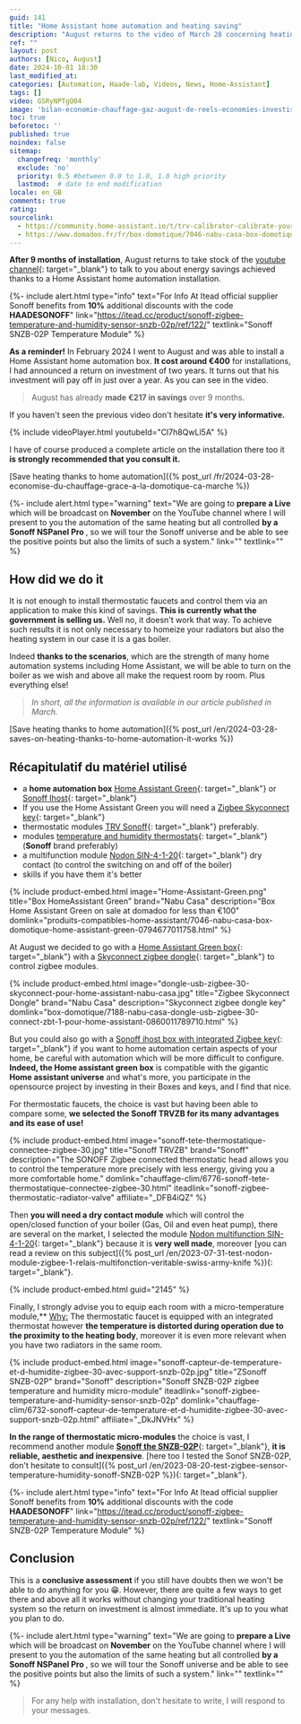 ```yaml
---
guid: 141
title: "Home Assistant home automation and heating saving"
description: "August returns to the video of March 28 concerning heating savings and home automation works and provides figures on its consumption and savings made since February 2024"
ref: ""
layout: post
authors: [Nico, August]
date: 2024-10-01 18:30
last_modified_at: 
categories: [Automation, Haade-lab, Videos, News, Home-Assistant]
tags: []
video: GSRyNPTgO04
image: 'bilan-economie-chauffage-gaz-august-de-reels-economies-investissement-minime.png'
toc: true
beforetoc: ''
published: true
noindex: false
sitemap:
  changefreq: 'monthly'
  exclude: 'no'
  priority: 0.5 #between 0.0 to 1.0, 1.0 high priority
  lastmod:  # date to end modification
locale: en_GB
comments: true
rating:  
sourcelink:
  - https://community.home-assistant.io/t/trv-calibrator-calibrate-your-valve-with-an-external-sensor-probably-trv-agnostic/451424
  - https://www.domadoo.fr/fr/box-domotique/7046-nabu-casa-box-domotique-home-assistant-green-0794677011758.html?domid=39
---
```

**After 9 months of installation**, August returns to take stock of the [youtube channel](https://www.youtube.com/@haade-fr){: target="_blank"} to talk to you about energy savings achieved thanks to a Home Assistant home automation installation.

{%- include alert.html type="info" text="For Info At Itead official supplier Sonoff benefits from <b>10%</b> additional discounts with the code <b>HAADESONOFF</b>" link="https://itead.cc/product/sonoff-zigbee-temperature-and-humidity-sensor-snzb-02p/ref/122/" textlink="Sonoff SNZB-02P Temperature Module" %}

**As a reminder!** In February 2024 I went to August and was able to install a Home Assistant home automation box. **It cost around €400** for installations, I had announced a return on investment of two years. It turns out that his investment will pay off in just over a year. As you can see in the video. 

> August has already **made €217 in savings** over 9 months.

If you haven't seen the previous video don't hesitate **it's very informative.**

{% include videoPlayer.html youtubeId="Cl7h8QwLl5A" %}

I have of course produced a complete article on the installation there too it **is strongly recommended that you consult it.**

[Save heating thanks to home automation]({% post_url /fr/2024-03-28-economise-du-chauffage-grace-a-la-domotique-ca-marche %})

{%- include alert.html type="warning" text="We are going to <b>prepare a Live</b> which will be broadcast on <b>November</b> on the YouTube channel where I will present to you the automation of the same heating but all controlled <b>by a Sonoff NSPanel Pro </b>, so we will tour the Sonoff universe and be able to see the positive points but also the limits of such a system." link="" textlink="" %}

## How did we do it

It is not enough to install thermostatic faucets and control them via an application to make this kind of savings. **This is currently what the government is selling us.** Well no, it doesn't work that way. To achieve such results it is not only necessary to homeize your radiators but also the heating system in our case it is a gas boiler.

Indeed **thanks to the scenarios**, which are the strength of many home automation systems including Home Assistant, we will be able to turn on the boiler as we wish and above all make the request room by room. Plus everything else!

> *In short, all the information is available in our article published in March.*

[Save heating thanks to home automation]({% post_url /en/2024-03-28-saves-on-heating-thanks-to-home-automation-it-works %})


## Récapitulatif du matériel utilisé

- a **home automation box** [Home Assistant Green](https://www.domadoo.fr/en/smart-home-gateway/7046-nabu-casa-home-assistant-green-smart-home-hub-0794677011758.html?domid=39){: target="_blank"} or [Sonoff Ihost](https://www.domadoo.fr/en/smart-home-gateway/6715-zigbee-30-wifi-home-automation-gateway-ihost-local-4gb-sonoff.html?domid=39){: target="_blank"}
- If you use the Home Assistant Green you will need a [Zigbee Skyconnect key](https://www.domadoo.fr/en/smart-home-gateway/6938-zigbee-usb-dongle-home-assistant-skyconnect-nabu-casa-0794677011635.html?domid=39){: target="_blank"}
- thermostatic modules [TRV Sonoff](https://www.domadoo.fr/en/heating-air-conditioning/6776-sonoff-zigbee-30-smart-thermostatic-head.html?domid=39){: target="_blank"} preferably.
- modules [temperature and humidity thermostats](https://www.domadoo.fr/en/heating-air-conditioning/6732-sonoff-zigbee-temperature-humidity-sensor-with-support-snzb-02p.html?domid=39){: target="_blank"} (**Sonoff** brand preferably)
- a multifunction module [Nodon SIN-4-1-20](https://www.domadoo.fr/en/devices/5688-nodon-multifunction-relay-switch-16a-zigbee-30-3700313925188.html?domid=39){: target="_blank"} dry contact (to control the switching on and off of the boiler)
- skills if you have them it's better

{% include product-embed.html image="Home-Assistant-Green.png" title="Box HomeAssistant Green" brand="Nabu Casa" description="Box Home Assistant Green on sale at domadoo for less than €100" domlink="produits-compatibles-home-assistant/7046-nabu-casa-box-domotique-home-assistant-green-0794677011758.html" %}

At August we decided to go with a [Home Assistant Green box](https://www.domadoo.fr/fr/box-domotique/7046-nabu-casa-box-domotique-home-assistant-green-0794677011758.html?domid=39){: target="_blank"} with a [Skyconnect zigbee dongle](https://www.domadoo.fr/fr/box-domotique/6938-dongle-usb-zigbee-30-skyconnect-pour-home-assistant-nabu-casa-0794677011635.html?domid=39){: target="_blank"} to control zigbee modules.

{% include product-embed.html image="dongle-usb-zigbee-30-skyconnect-pour-home-assistant-nabu-casa.jpg" title="Zigbee Skyconnect Dongle" brand="Nabu Casa" description="Skyconnect zigbee dongle key" domlink="box-domotique/7188-nabu-casa-dongle-usb-zigbee-30-connect-zbt-1-pour-home-assistant-0860011789710.html" %}

But you could also go with a [Sonoff ihost box with integrated Zigbee key](https://www.domadoo.fr/fr/box-domotique/6715-box-domotique-ihost-local-zigbee-30-wifi-4gb-sonoff.html?domid=39){: target="_blank"} if you want to home automation certain aspects of your home, be careful with automation which will be more difficult to configure. **Indeed, the Home assistant green box** is compatible with the gigantic **Home assistant universe** and what's more, you participate in the opensource project by investing in their Boxes and keys, and I find that nice.

For thermostatic faucets, the choice is vast but having been able to compare some, **we selected the Sonoff TRVZB for its many advantages and its ease of use!**

{% include product-embed.html image="sonoff-tete-thermostatique-connectee-zigbee-30.jpg" title="Sonoff TRVZB" brand="Sonoff" description="The SONOFF Zigbee connected thermostatic head allows you to control the temperature more precisely with less energy, giving you a more comfortable home." domlink="chauffage-clim/6776-sonoff-tete-thermostatique-connectee-zigbee-30.html" iteadlink="sonoff-zigbee-thermostatic-radiator-valve" affiliate="_DFB4iQZ" %}

Then **you will need a dry contact module** which will control the open/closed function of your boiler (Gas, Oil and even heat pump), there are several on the market, I selected the module [Nodon multifunction SIN-4-1-20](https://www.domadoo.fr/fr/peripheriques/5688-nodon-module-multifonction-zigbee-nodon-sin-4-1-20-onoff-contact-sec-3700313925188.html?domid=39){: target="_blank"} because it is **very well made**, moreover [you can read a review on this subject]({% post_url /en/2023-07-31-test-nodon-module-zigbee-1-relais-multifonction-veritable-swiss-army-knife %}){: target="_blank"}.

{% include product-embed.html guid="2145" %}

Finally, I strongly advise you to equip each room with a micro-temperature module,** <ins>Why:</ins> The thermostatic faucet is equipped with an integrated thermostat however **the temperature is distorted during operation due to the proximity to the heating body**, moreover it is even more relevant when you have two radiators in the same room.

{% include product-embed.html image="sonoff-capteur-de-temperature-et-d-humidite-zigbee-30-avec-support-snzb-02p.jpg" title="ZSonoff SNZB-02P" brand="Sonoff" description="Sonoff SNZB-02P zigbee temperature and humidity micro-module" iteadlink="sonoff-zigbee-temperature-and-humidity-sensor-snzb-02p" domlink="chauffage-clim/6732-sonoff-capteur-de-temperature-et-d-humidite-zigbee-30-avec-support-snzb-02p.html" affiliate="_DkJNVHx" %}

**In the range of thermostatic micro-modules** the choice is vast, I recommend another module [**Sonoff the SNZB-02P**](https://www.domadoo.fr/fr/chauffage-clim/6776-sonoff-tete-thermostatique-connectee-zigbee-30.html?domid=39){: target="_blank"}, **it is reliable, aesthetic and inexpensive**. [here too I tested the Sonof SNZB-02P, don't hesitate to consult]({% post_url /en/2023-08-20-test-zigbee-sensor-temperature-humidity-sonoff-SNZB-02P %}){: target="_blank"}.

{%- include alert.html type="info" text="For Info At Itead official supplier Sonoff benefits from <b>10%</b> additional discounts with the code <b>HAADESONOFF</b>" link="https://itead.cc/product/sonoff-zigbee-temperature-and-humidity-sensor-snzb-02p/ref/122/" textlink="Sonoff SNZB-02P Temperature Module" %}

## Conclusion

This is a **conclusive assessment** if you still have doubts then we won't be able to do anything for you 😁. However, there are quite a few ways to get there and above all it works without changing your traditional heating system so the return on investment is almost immediate. It's up to you what you plan to do.

{%- include alert.html type="warning" text="We are going to <b>prepare a Live</b> which will be broadcast on <b>November</b> on the YouTube channel where I will present to you the automation of the same heating but all controlled <b>by a Sonoff NSPanel Pro </b>, so we will tour the Sonoff universe and be able to see the positive points but also the limits of such a system." link="" textlink="" %}

> For any help with installation, don't hesitate to write, I will respond to your messages.

